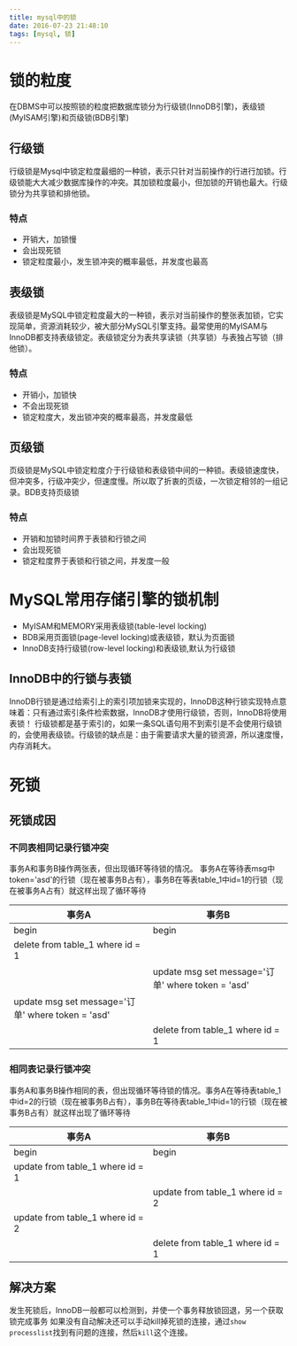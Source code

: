 ```yaml
---
title: mysql中的锁
date: 2016-07-23 21:48:10
tags: [mysql, 锁]
---
```

# 锁的粒度
在DBMS中可以按照锁的粒度把数据库锁分为行级锁(InnoDB引擎)，表级锁(MyISAM引擎)和页级锁(BDB引擎)

## 行级锁
行级锁是Mysql中锁定粒度最细的一种锁，表示只针对当前操作的行进行加锁。行级锁能大大减少数据库操作的冲突。其加锁粒度最小，但加锁的开销也最大。行级锁分为共享锁和排他锁。

### 特点
* 开销大，加锁慢
* 会出现死锁
* 锁定粒度最小，发生锁冲突的概率最低，并发度也最高

## 表级锁
表级锁是MySQL中锁定粒度最大的一种锁，表示对当前操作的整张表加锁，它实现简单，资源消耗较少，被大部分MySQL引擎支持。最常使用的MyISAM与InnoDB都支持表级锁定。表级锁定分为表共享读锁（共享锁）与表独占写锁（排他锁）。

### 特点
* 开销小，加锁快
* 不会出现死锁
* 锁定粒度大，发出锁冲突的概率最高，并发度最低

## 页级锁
页级锁是MySQL中锁定粒度介于行级锁和表级锁中间的一种锁。表级锁速度快，但冲突多，行级冲突少，但速度慢。所以取了折衷的页级，一次锁定相邻的一组记录。BDB支持页级锁
### 特点
* 开销和加锁时间界于表锁和行锁之间
* 会出现死锁
* 锁定粒度界于表锁和行锁之间，并发度一般

# MySQL常用存储引擎的锁机制
* MyISAM和MEMORY采用表级锁(table-level locking)
* BDB采用页面锁(page-level locking)或表级锁，默认为页面锁
* InnoDB支持行级锁(row-level locking)和表级锁,默认为行级锁

## InnoDB中的行锁与表锁
InnoDB行锁是通过给索引上的索引项加锁来实现的，InnoDB这种行锁实现特点意味着：只有通过索引条件检索数据，InnoDB才使用行级锁，否则，InnoDB将使用表锁！
行级锁都是基于索引的，如果一条SQL语句用不到索引是不会使用行级锁的，会使用表级锁。行级锁的缺点是：由于需要请求大量的锁资源，所以速度慢，内存消耗大。

# 死锁
## 死锁成因
### 不同表相同记录行锁冲突
事务A和事务B操作两张表，但出现循环等待锁的情况。 事务A在等待表msg中token='asd'的行锁（现在被事务B占有），事务B在等表table_1中id=1的行锁（现在被事务A占有）就这样出现了循环等待

| 事务A                                             | 事务B                                             |
| ------------------------------------------------- | --------------------------------------------------|
| begin                                             | begin                                             |
| delete from table_1 where id = 1                  |                                                   |
|                                                   | update msg set message='订单' where token = 'asd' |
| update msg set message='订单' where token = 'asd' |                                                   |
|                                                   | delete from table_1 where id = 1                  |

### 相同表记录行锁冲突
事务A和事务B操作相同的表，但出现循环等待锁的情况。事务A在等待表table_1中id=2的行锁（现在被事务B占有），事务B在等待表table_1中id=1的行锁（现在被事务B占有）就这样出现了循环等待

| 事务A                                             | 事务B                                              |
| ------------------------------------------------- | -------------------------------------------------- |
| begin                                             | begin                                              |
| update from table_1 where id = 1                  |                                                    |
|                                                   | update from table_1 where id = 2                   |
| update from table_1 where id = 2                  |                                                    |
|                                                   | delete from table_1 where id = 1                   |

## 解决方案
发生死锁后，InnoDB一般都可以检测到，并使一个事务释放锁回退，另一个获取锁完成事务
如果没有自动解决还可以手动kill掉死锁的连接，通过`show processlist`找到有问题的连接，然后`kill`这个连接。
